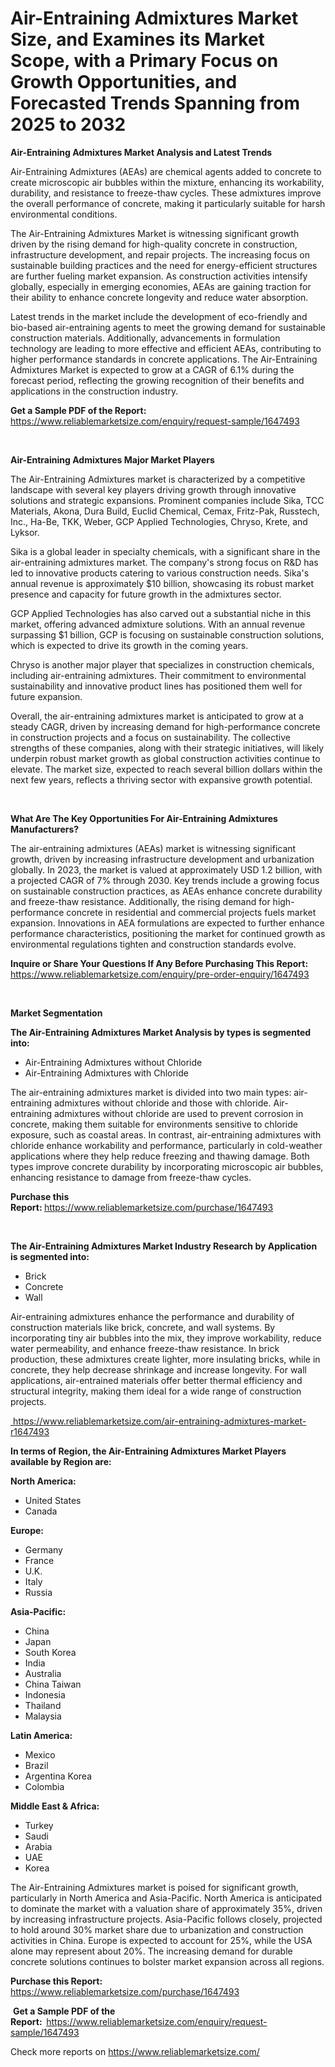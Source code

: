 <p><h1>Air-Entraining Admixtures Market Size, and Examines its Market Scope, with a Primary Focus on Growth Opportunities, and Forecasted Trends Spanning from 2025 to 2032</h1></p><p><strong>Air-Entraining Admixtures Market Analysis and Latest Trends</strong></p>
<p><p>Air-Entraining Admixtures (AEAs) are chemical agents added to concrete to create microscopic air bubbles within the mixture, enhancing its workability, durability, and resistance to freeze-thaw cycles. These admixtures improve the overall performance of concrete, making it particularly suitable for harsh environmental conditions.</p><p>The Air-Entraining Admixtures Market is witnessing significant growth driven by the rising demand for high-quality concrete in construction, infrastructure development, and repair projects. The increasing focus on sustainable building practices and the need for energy-efficient structures are further fueling market expansion. As construction activities intensify globally, especially in emerging economies, AEAs are gaining traction for their ability to enhance concrete longevity and reduce water absorption.</p><p>Latest trends in the market include the development of eco-friendly and bio-based air-entraining agents to meet the growing demand for sustainable construction materials. Additionally, advancements in formulation technology are leading to more effective and efficient AEAs, contributing to higher performance standards in concrete applications. The Air-Entraining Admixtures Market is expected to grow at a CAGR of 6.1% during the forecast period, reflecting the growing recognition of their benefits and applications in the construction industry.</p></p>
<p><strong>Get a Sample PDF of the Report:&nbsp;</strong> <a href="https://www.reliablemarketsize.com/enquiry/request-sample/1647493?utm_campaign=2520&utm_medium=2&utm_source=Github&utm_content=ia&utm_term=29032025&utm_id=air-entraining-admixtures">https://www.reliablemarketsize.com/enquiry/request-sample/1647493</a></p>
<p>&nbsp;</p>
<p><strong>Air-Entraining Admixtures Major Market Players</strong></p>
<p><p>The Air-Entraining Admixtures market is characterized by a competitive landscape with several key players driving growth through innovative solutions and strategic expansions. Prominent companies include Sika, TCC Materials, Akona, Dura Build, Euclid Chemical, Cemax, Fritz-Pak, Russtech, Inc., Ha-Be, TKK, Weber, GCP Applied Technologies, Chryso, Krete, and Lyksor.</p><p>Sika is a global leader in specialty chemicals, with a significant share in the air-entraining admixtures market. The company's strong focus on R&D has led to innovative products catering to various construction needs. Sika's annual revenue is approximately $10 billion, showcasing its robust market presence and capacity for future growth in the admixtures sector.</p><p>GCP Applied Technologies has also carved out a substantial niche in this market, offering advanced admixture solutions. With an annual revenue surpassing $1 billion, GCP is focusing on sustainable construction solutions, which is expected to drive its growth in the coming years. </p><p>Chryso is another major player that specializes in construction chemicals, including air-entraining admixtures. Their commitment to environmental sustainability and innovative product lines has positioned them well for future expansion.</p><p>Overall, the air-entraining admixtures market is anticipated to grow at a steady CAGR, driven by increasing demand for high-performance concrete in construction projects and a focus on sustainability. The collective strengths of these companies, along with their strategic initiatives, will likely underpin robust market growth as global construction activities continue to elevate. The market size, expected to reach several billion dollars within the next few years, reflects a thriving sector with expansive growth potential.</p></p>
<p>&nbsp;</p>
<p><strong>What Are The Key Opportunities For Air-Entraining Admixtures Manufacturers?</strong></p>
<p><p>The air-entraining admixtures (AEAs) market is witnessing significant growth, driven by increasing infrastructure development and urbanization globally. In 2023, the market is valued at approximately USD 1.2 billion, with a projected CAGR of 7% through 2030. Key trends include a growing focus on sustainable construction practices, as AEAs enhance concrete durability and freeze-thaw resistance. Additionally, the rising demand for high-performance concrete in residential and commercial projects fuels market expansion. Innovations in AEA formulations are expected to further enhance performance characteristics, positioning the market for continued growth as environmental regulations tighten and construction standards evolve.</p></p>
<p><strong>Inquire or Share Your Questions If Any Before Purchasing This Report:</strong> <a href="https://www.reliablemarketsize.com/enquiry/pre-order-enquiry/1647493?utm_campaign=2520&utm_medium=2&utm_source=Github&utm_content=ia&utm_term=29032025&utm_id=air-entraining-admixtures">https://www.reliablemarketsize.com/enquiry/pre-order-enquiry/1647493</a></p>
<p>&nbsp;</p>
<p><strong>Market Segmentation</strong></p>
<p><strong>The Air-Entraining Admixtures Market Analysis by types is segmented into:</strong></p>
<p><ul><li>Air-Entraining Admixtures without Chloride</li><li>Air-Entraining Admixtures with Chloride</li></ul></p>
<p><p>The air-entraining admixtures market is divided into two main types: air-entraining admixtures without chloride and those with chloride. Air-entraining admixtures without chloride are used to prevent corrosion in concrete, making them suitable for environments sensitive to chloride exposure, such as coastal areas. In contrast, air-entraining admixtures with chloride enhance workability and performance, particularly in cold-weather applications where they help reduce freezing and thawing damage. Both types improve concrete durability by incorporating microscopic air bubbles, enhancing resistance to damage from freeze-thaw cycles.</p></p>
<p><strong>Purchase this Report:&nbsp;</strong><a href="https://www.reliablemarketsize.com/purchase/1647493?utm_campaign=2520&utm_medium=2&utm_source=Github&utm_content=ia&utm_term=29032025&utm_id=air-entraining-admixtures">https://www.reliablemarketsize.com/purchase/1647493</a></p>
<p>&nbsp;</p>
<p><strong>The Air-Entraining Admixtures Market Industry Research by Application is segmented into:</strong></p>
<p><ul><li>Brick</li><li>Concrete</li><li>Wall</li></ul></p>
<p><p>Air-entraining admixtures enhance the performance and durability of construction materials like brick, concrete, and wall systems. By incorporating tiny air bubbles into the mix, they improve workability, reduce water permeability, and enhance freeze-thaw resistance. In brick production, these admixtures create lighter, more insulating bricks, while in concrete, they help decrease shrinkage and increase longevity. For wall applications, air-entrained materials offer better thermal efficiency and structural integrity, making them ideal for a wide range of construction projects.</p></p>
<p><a href="https://www.reliablemarketsize.com/air-entraining-admixtures-market-r1647493?utm_campaign=2520&utm_medium=2&utm_source=Github&utm_content=ia&utm_term=29032025&utm_id=air-entraining-admixtures">&nbsp;https://www.reliablemarketsize.com/air-entraining-admixtures-market-r1647493</a></p>
<p><strong>In terms of Region, the Air-Entraining Admixtures Market Players available by Region are:</strong></p>
<p>
    <p> <strong> North America: </strong>
        <ul>
            <li>United States</li>
            <li>Canada</li>
        </ul>
        </p> 
    <p> <strong> Europe: </strong>
        <ul>
            <li>Germany</li>
            <li>France</li>
            <li>U.K.</li>
            <li>Italy</li>
            <li>Russia</li>
        </ul>
        </p> 
    <p> <strong> Asia-Pacific: </strong>
        <ul>
            <li>China</li>
            <li>Japan</li>
            <li>South Korea</li>
            <li>India</li>
            <li>Australia</li>
            <li>China Taiwan</li>
            <li>Indonesia</li>
            <li>Thailand</li>
            <li>Malaysia</li>
        </ul>
        </p> 
    <p> <strong> Latin America: </strong>
        <ul>
            <li>Mexico</li>
            <li>Brazil</li>
            <li>Argentina Korea</li>
            <li>Colombia</li>
        </ul>
        </p> 
    <p> <strong> Middle East & Africa: </strong>
        <ul>
            <li>Turkey</li>
            <li>Saudi</li>
            <li>Arabia</li>
            <li>UAE</li>
            <li>Korea</li>
        </ul>
    </p>
    </p>
<p><p>The Air-Entraining Admixtures market is poised for significant growth, particularly in North America and Asia-Pacific. North America is anticipated to dominate the market with a valuation share of approximately 35%, driven by increasing infrastructure projects. Asia-Pacific follows closely, projected to hold around 30% market share due to urbanization and construction activities in China. Europe is expected to account for 25%, while the USA alone may represent about 20%. The increasing demand for durable concrete solutions continues to bolster market expansion across all regions.</p></p>
<p><strong>Purchase this Report: </strong><a href="https://www.reliablemarketsize.com/purchase/1647493?utm_campaign=2520&utm_medium=2&utm_source=Github&utm_content=ia&utm_term=29032025&utm_id=air-entraining-admixtures">https://www.reliablemarketsize.com/purchase/1647493</a></p>
<p>&nbsp;<strong>Get a Sample PDF of the Report:&nbsp;&nbsp;</strong><a href="https://www.reliablemarketsize.com/enquiry/request-sample/1647493?utm_campaign=2520&utm_medium=2&utm_source=Github&utm_content=ia&utm_term=29032025&utm_id=air-entraining-admixtures">https://www.reliablemarketsize.com/enquiry/request-sample/1647493</a></p>
<p><strong></strong></p>
<p>Check more reports on <a href="https://www.reliablemarketsize.com/?utm_campaign=2520&utm_medium=2&utm_source=Github&utm_content=ia&utm_term=29032025&utm_id=air-entraining-admixtures">https://www.reliablemarketsize.com/</a></p>